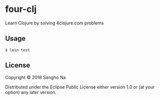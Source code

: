 # four-clj

Learn Clojure by solving 4clojure.com problems

## Usage

```
$ lein test
```

## License

Copyright © 2018 Sangho Na

Distributed under the Eclipse Public License either version 1.0 or (at your option) any later version.
